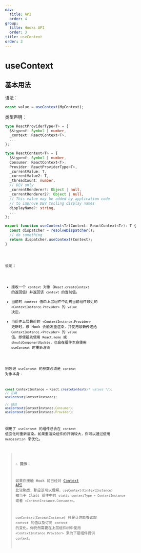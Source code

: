 ```yaml
---
nav:
  title: API
  order: 4
group:
  title: Hooks API
  order: 3
title: useContext
order: 3
---
```


# useContext

## 基本用法

语法：

```js
const value = useContext(MyContext);
```

类型声明：

```ts
type ReactProviderType<T> = {
  $$typeof: Symbol | number,
  _context: ReactContext<T>,
  ...
};

type ReactContext<T> = {
  $$typeof: Symbol | number,
  Consumer: ReactContext<T>,
  Provider: ReactProviderType<T>,
  _currentValue: T,
  _currentValue2: T,
  _threadCount: number,
  // DEV only
  _currentRenderer?: Object | null,
  _currentRenderer2?: Object | null,
  // This value may be added by application code
  // to improve DEV tooling display names
  displayName?: string,
  ...
};

export function useContext<T>(Context: ReactContext<T>): T {
  const dispatcher = resolveDispatcher();
  // do something
  return dispatcher.useContext(Context);
}
```

<code src="../../../example/useContext/index.tsx" />

说明：

- 接收一个 `context` 对象（`React.createContext` 的返回值）并返回该 `context` 的当前值。
- 当前的 `context` 值由上层组件中距离当前组件最近的 `<ContextInstance.Provider>` 的 `value` 决定。
- 当组件上层最近的 `<ContextInstance.Provider>` 更新时，该 Hook 会触发重渲染，并使用最新传递给 `ContextInstance.<Provider>` 的 `value` 值。即使祖先使用 `React.memo` 或 `shouldComponentUpdate`，也会在组件本身使用 `useContext` 时重新渲染

别忘记 `useContext` 的参数必须是 `context` 对象本身：

```js
const ContextInstance = React.createContext(/* values */);
// 正确
useContext(ContextInstance);

// 错误
useContext(ContextInstance.Consumer);
useContext(ContextInstance.Provider);
```

调用了 `useContext` 的组件总会在 `context` 值变化时重新渲染。如果重渲染组件的开销较大，你可以通过使用 `memoization` 来优化。

> ⚠️ **提示：**
>
> 如果你接触 Hook 前已经对 [Context API](../react/create-context) 比较熟悉，那应该可以理解，`useContext(ContextInstance)` 相当于 Class 组件中的 `static contextType = ContextInstance` 或者 `<ContextInstance.Consumer>`。
>
> `useContext(ContextInstance)` 只是让你能够读取 `context` 的值以及订阅 `context` 的变化。你仍然需要在上层组件树中使用 `<ContextInstance.Provider>` 来为下层组件提供 `context`。
